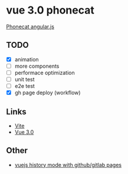 # vue 3.0 phonecat

[Phonecat angular.js](http://angular.github.io/angular-phonecat/step-14/app/#!/phones)

## TODO

- [x] animation
- [ ] more components
- [ ] performace optimization
- [ ] unit test
- [ ] e2e test
- [x] gh page deploy (workflow)

## Links

- [Vite](https://github.com/vitejs/vite)
- [Vue 3.0](https://v3.vuejs.org/)


## Other

- [vuejs history mode with github/gitlab pages](https://stackoverflow.com/questions/48521177/404-when-reloading-a-vue-website-published-to-github-pages)
